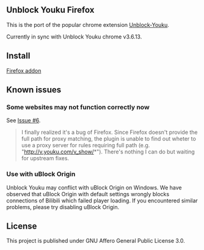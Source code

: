 ## Unblock Youku Firefox

This is the port of the popular chrome extension [Unblock-Youku](https://github.com/uku/Unblock-Youku).

Currently in sync with Unblock Youku chrome v3.6.13.

## Install

[Firefox addon](https://addons.mozilla.org/en-US/firefox/addon/unblock-youku-firefox/)

## Known issues

### Some websites may not function correctly now

See [Issue #6](https://github.com/chenzhekl/unblock-youku-firefox/issues/6).

> I finally realized it's a bug of Firefox. Since Firefox doesn't provide the full path for proxy matching, the plugin is unable to find out wheter to use a proxy server for rules requiring full path (e.g. "http://v.youku.com/v_show/*"). There's nothing I can do but waiting for upstream fixes.


### Use with uBlock Origin

Unblock Youku may conflict with uBlock Origin on Windows. We have observed that uBlock Origin with default settings wrongly blocks connections of Bilibili which failed player loading. If you encountered similar problems, please try disabling uBlock Origin.

## License

This project is published under GNU Affero General Public License 3.0.
